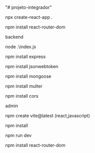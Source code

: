 "# projeto-integrador" 

npx create-react-app .

npm install react-router-dom

backend

node .\index.js

npm install express

npm install jsonwebtoken

npm install mongoose

npm install multer

npm install cors

admin

npm create vite@latest (react,javascript)

npm install

npm run dev

npm install react-router-dom